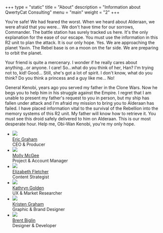 +++
type = "static"
title = "About"
description = "Information about QwertyCat Consulting"
menu = "main"
weight = "2"
+++

You're safe! We had feared the worst. When we heard about Alderaan, we were afraid that you were... We don't have time for our sorrows, Commander. The battle station has surely tracked us here. It's the only explanation for the ease of our escape. You must use the information in this R2 unit to plan the attack. It is our only hope. Yes. We are approaching the planet Yavin. The Rebel base is on a moon on the far side. We are preparing to orbit the planet.

Your friend is quite a mercenary. I wonder if he really cares about anything...or anyone. I care! So...what do you think of her, Han? I'm trying not to, kid! Good... Still, she's got a lot of spirit. I don't know, what do you think? Do you think a princess and a guy like me... No!

General Kenobi, years ago you served my father in the Clone Wars. Now he begs you to help him in his struggle against the Empire. I regret that I am unable to present my father's request to you in person, but my ship has fallen under attack and I'm afraid my mission to bring you to Alderaan has failed. I have placed information vital to the survival of the Rebellion into the memory systems of this R2 unit. My father will know how to retrieve it. You must see this droid safely delivered to him on Alderaan. This is our most desperate hour. Help me, Obi-Wan Kenobi, you're my only hope.
<ul>
  <li>
    <a class="about-item" href="http://erictgraham.com">
      <img class="profile" src="http://brentbiglin.github.io/public/images/eric.svg">
      <br>Eric Graham</a>
      <br> CEO & Producer
  </li>
  <li>
    <a class="about-item" href="http://mollykmcgee.com">
      <img class="profile" src="http://brentbiglin.github.io/public/images/molly.png">
      <br>Molly McGee</a>
      <br>Project & Account Manager
  </li>
  <li>
    <a class="about-item" href="http://sites.utexas.edu/elizabethreadsandwrites/">
      <img class="profile" src="http://brentbiglin.github.io/public/images/elizabeth.png">
      <br>Elizabeth Fletcher</a>
      <br>Content Strategist
  </li>
  <li>
    <a class="about-item" href="http://kathrynegolden.com">
      <img class="profile" src="http://brentbiglin.github.io/public/images/kate.png">
      <br>Kathryn Golden</a>
      <br>UX & Market Researcher
  </li>
  <li>
    <a class="about-item" href="http://kristengraham.com">
      <img class="profile" src="https://icon.now.sh/tag_faces/64/54AC58">
      <br>Kristen Graham</a>
      <br>Graphic & Brand Designer
  </li>
  <li>
    <a class="about-item" href="http://biglin.io">
      <img class="profile" src="http://brentbiglin.github.io/public/images/brent.png">
      <br>Brent Biglin</a>
      <br>Designer & Developer
  </li>
</ul>
